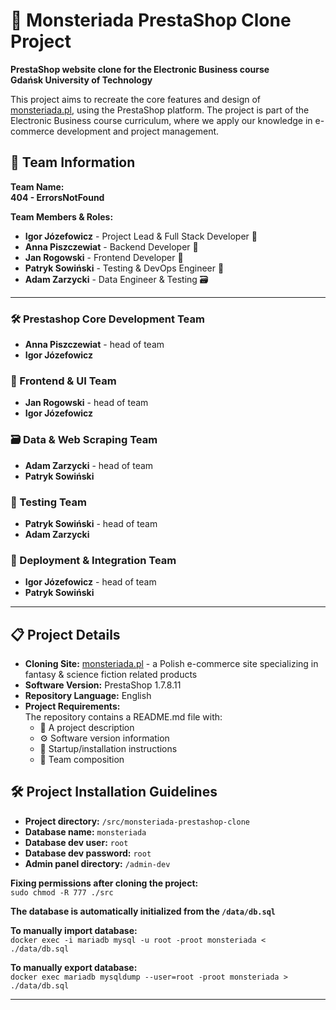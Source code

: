 # 🧙 Monsteriada PrestaShop Clone Project

**PrestaShop website clone for the Electronic Business course**  
**Gdańsk University of Technology**

This project aims to recreate the core features and design of [monsteriada.pl](https://monsteriada.pl), using the PrestaShop platform. The project is part of the Electronic Business course curriculum, where we apply our knowledge in e-commerce development and project management.

## 👥 Team Information

**Team Name:**  
**404 - ErrorsNotFound**

**Team Members & Roles:**  
- **Igor Józefowicz** - Project Lead & Full Stack Developer 🧩
- **Anna Piszczewiat** - Backend Developer 🔧
- **Jan Rogowski** - Frontend Developer 🎨
- **Patryk Sowiński** - Testing & DevOps Engineer 🧪
- **Adam Zarzycki** - Data Engineer & Testing 🗃️

---

### **🛠️ Prestashop Core Development Team**
- **Anna Piszczewiat** - head of team
- **Igor Józefowicz**

### **🎨 Frontend & UI Team**
- **Jan Rogowski** - head of team
- **Igor Józefowicz**

### **🗃️ Data & Web Scraping Team**
- **Adam Zarzycki** - head of team
- **Patryk Sowiński**

### **🧪 Testing Team**
- **Patryk Sowiński** - head of team
- **Adam Zarzycki**

### **🚀 Deployment & Integration Team**
- **Igor Józefowicz** - head of team
- **Patryk Sowiński**

---

## 📋 Project Details

- **Cloning Site:** [monsteriada.pl](https://monsteriada.pl) - a Polish e-commerce site specializing in fantasy & science fiction related products
- **Software Version:** PrestaShop 1.7.8.11
- **Repository Language:** English
- **Project Requirements:**  
  The repository contains a README.md file with:
  - 📄 A project description
  - ⚙️ Software version information
  - 🚀 Startup/installation instructions
  - 👥 Team composition

## 🛠️ Project Installation Guidelines

- **Project directory:** `/src/monsteriada-prestashop-clone`
- **Database name:** `monsteriada`
- **Database dev user:** `root`
- **Database dev password:** `root`
- **Admin panel directory:** `/admin-dev`

**Fixing permissions after cloning the project:**\
`sudo chmod -R 777 ./src`

**The database is automatically initialized from the `/data/db.sql`**

**To manually import database:**\
`docker exec -i mariadb mysql -u root -proot monsteriada < ./data/db.sql`

**To manually export database:**\
`docker exec mariadb mysqldump --user=root -proot monsteriada > ./data/db.sql`

---

